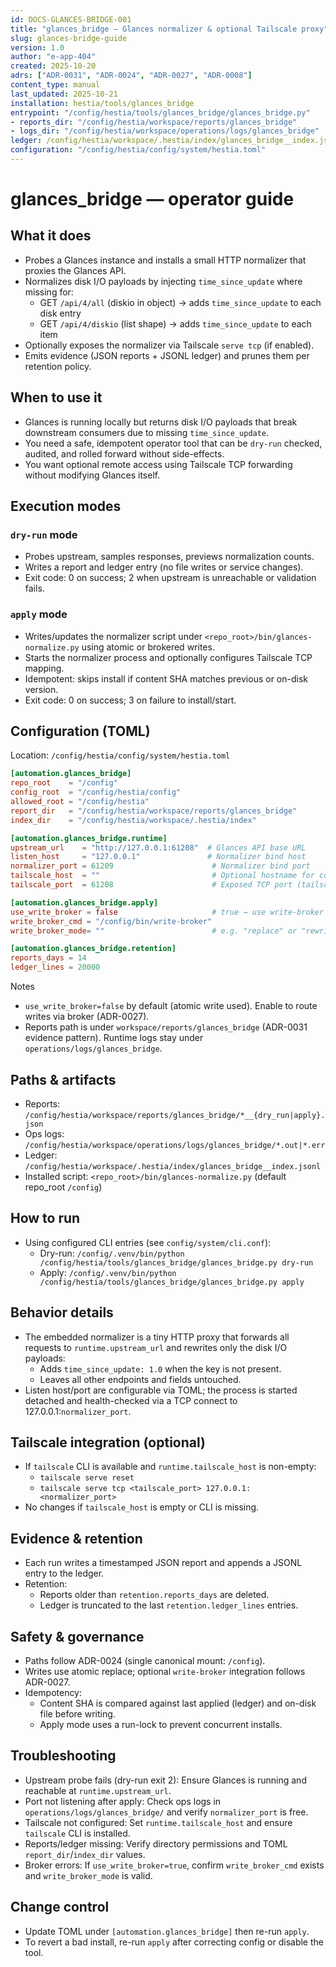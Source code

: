 ```yaml
---
id: DOCS-GLANCES-BRIDGE-001
title: "glances_bridge — Glances normalizer & optional Tailscale proxy"
slug: glances-bridge-guide
version: 1.0
author: "e-app-404"
created: 2025-10-20
adrs: ["ADR-0031", "ADR-0024", "ADR-0027", "ADR-0008"]
content_type: manual
last_updated: 2025-10-21
installation: hestia/tools/glances_bridge
entrypoint: "/config/hestia/tools/glances_bridge/glances_bridge.py"
- reports_dir: "/config/hestia/workspace/reports/glances_bridge"
- logs_dir: "/config/hestia/workspace/operations/logs/glances_bridge"
ledger: /config/hestia/workspace/.hestia/index/glances_bridge__index.jsonl
configuration: "/config/hestia/config/system/hestia.toml"
---
```


# glances_bridge — operator guide

## What it does
- Probes a Glances instance and installs a small HTTP normalizer that proxies the Glances API.
- Normalizes disk I/O payloads by injecting `time_since_update` where missing for:
  - GET `/api/4/all` (diskio in object) → adds `time_since_update` to each disk entry
  - GET `/api/4/diskio` (list shape) → adds `time_since_update` to each item
- Optionally exposes the normalizer via Tailscale `serve tcp` (if enabled).
- Emits evidence (JSON reports + JSONL ledger) and prunes them per retention policy.

## When to use it
- Glances is running locally but returns disk I/O payloads that break downstream consumers due to missing `time_since_update`.
- You need a safe, idempotent operator tool that can be `dry-run` checked, audited, and rolled forward without side-effects.
- You want optional remote access using Tailscale TCP forwarding without modifying Glances itself.

## Execution modes

### `dry-run` mode
  - Probes upstream, samples responses, previews normalization counts.
  - Writes a report and ledger entry (no file writes or service changes).
  - Exit code: 0 on success; 2 when upstream is unreachable or validation fails.

### `apply` mode
  - Writes/updates the normalizer script under `<repo_root>/bin/glances-normalize.py` using atomic or brokered writes.
  - Starts the normalizer process and optionally configures Tailscale TCP mapping.
  - Idempotent: skips install if content SHA matches previous or on-disk version.
  - Exit code: 0 on success; 3 on failure to install/start.

## Configuration (TOML)
Location: `/config/hestia/config/system/hestia.toml`

```toml
[automation.glances_bridge]
repo_root    = "/config"
config_root  = "/config/hestia/config"
allowed_root = "/config/hestia"
report_dir   = "/config/hestia/workspace/reports/glances_bridge"
index_dir    = "/config/hestia/workspace/.hestia/index"

[automation.glances_bridge.runtime]
upstream_url    = "http://127.0.0.1:61208"  # Glances API base URL
listen_host     = "127.0.0.1"               # Normalizer bind host
normalizer_port = 61209                      # Normalizer bind port
tailscale_host  = ""                         # Optional hostname for context only
tailscale_port  = 61208                      # Exposed TCP port (tailscale serve)

[automation.glances_bridge.apply]
use_write_broker = false                     # true → use write-broker for file writes
write_broker_cmd = "/config/bin/write-broker"
write_broker_mode= ""                        # e.g. "replace" or "rewrite"

[automation.glances_bridge.retention]
reports_days = 14
ledger_lines = 20000
```

Notes
- `use_write_broker=false` by default (atomic write used). Enable to route writes via broker (ADR-0027).
- Reports path is under `workspace/reports/glances_bridge` (ADR-0031 evidence pattern). Runtime logs stay under `operations/logs/glances_bridge`.

## Paths & artifacts
- Reports: `/config/hestia/workspace/reports/glances_bridge/*__{dry_run|apply}.json`
- Ops logs: `/config/hestia/workspace/operations/logs/glances_bridge/*.out|*.err`
- Ledger: `/config/hestia/workspace/.hestia/index/glances_bridge__index.jsonl`
- Installed script: `<repo_root>/bin/glances-normalize.py` (default repo_root `/config`)

## How to run
- Using configured CLI entries (see `config/system/cli.conf`):
  - Dry-run: `/config/.venv/bin/python /config/hestia/tools/glances_bridge/glances_bridge.py dry-run`
  - Apply:   `/config/.venv/bin/python /config/hestia/tools/glances_bridge/glances_bridge.py apply`

## Behavior details
- The embedded normalizer is a tiny HTTP proxy that forwards all requests to `runtime.upstream_url` and rewrites only the disk I/O payloads:
  - Adds `time_since_update: 1.0` when the key is not present.
  - Leaves all other endpoints and fields untouched.
- Listen host/port are configurable via TOML; the process is started detached and health-checked via a TCP connect to 127.0.0.1:`normalizer_port`.

## Tailscale integration (optional)
- If `tailscale` CLI is available and `runtime.tailscale_host` is non-empty:
  - `tailscale serve reset`
  - `tailscale serve tcp <tailscale_port> 127.0.0.1:<normalizer_port>`
- No changes if `tailscale_host` is empty or CLI is missing.

## Evidence & retention
- Each run writes a timestamped JSON report and appends a JSONL entry to the ledger.
- Retention:
  - Reports older than `retention.reports_days` are deleted.
  - Ledger is truncated to the last `retention.ledger_lines` entries.

## Safety & governance
- Paths follow ADR-0024 (single canonical mount: `/config`).
- Writes use atomic replace; optional `write-broker` integration follows ADR-0027.
- Idempotency:
  - Content SHA is compared against last applied (ledger) and on-disk file before writing.
  - Apply mode uses a run-lock to prevent concurrent installs.

## Troubleshooting
- Upstream probe fails (dry-run exit 2): Ensure Glances is running and reachable at `runtime.upstream_url`.
- Port not listening after apply: Check ops logs in `operations/logs/glances_bridge/` and verify `normalizer_port` is free.
- Tailscale not configured: Set `runtime.tailscale_host` and ensure `tailscale` CLI is installed.
- Reports/ledger missing: Verify directory permissions and TOML `report_dir`/`index_dir` values.
- Broker errors: If `use_write_broker=true`, confirm `write_broker_cmd` exists and `write_broker_mode` is valid.

## Change control
- Update TOML under `[automation.glances_bridge]` then re-run `apply`.
- To revert a bad install, re-run `apply` after correcting config or disable the tool.
